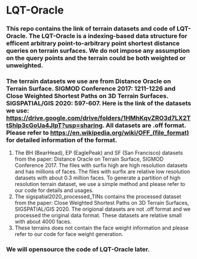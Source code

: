 # LQT-Oracle
### This repo contains the link of terrain datasets and code of LQT-Oracle. The LQT-Oracle is a indexing-based data structure for efficent arbitrary point-to-arbitrary point shortest distance queries on terrain surfaces. We do not impose any assumption on the query points and the terrain could be both weighted or unweighted.

### The terrain datasets we use are from **Distance Oracle on Terrain Surface. SIGMOD Conference 2017: 1211-1226** and **Close Weighted Shortest Paths on 3D Terrain Surfaces. SIGSPATIAL/GIS 2020: 597-607**. Here is the link of the datasets we use: https://drive.google.com/drive/folders/1HMhKqvZRO3d7LX2TtShlp3cGoUa4JIpT?usp=sharing. All datasets are .off format. Please refer to https://en.wikipedia.org/wiki/OFF_(file_format) for detailed information of the format.
1) The BH (BearHead), EP (EaglePeak) and SF (San Francisco) datasets from the paper: Distance Oracle on Terrain Surface, SIGMOD Conference 2017. The files with surfix high  are high resolution datasets and has millions of faces. The files with surfix are relative low resolution datasets with about 0.3 million faces. To generate a partition of high resolution terrain dataset, we use a simple method and please refer to our code for details and usages.
2) The sigspatial2020_processed_TINs contains the processed dataset from the paper: Close Weighted Shortest Paths on 3D Terrain Surfaces, SIGSPATIAL/GIS 2020. The origional datasets are not .off format and we processed the original data format. These datasets are relative small with about 4000 faces.
3) These terrains does not contain the face weight information and please refer to our code for face weight generation.

### We will opensource the code of LQT-Oracle later.

